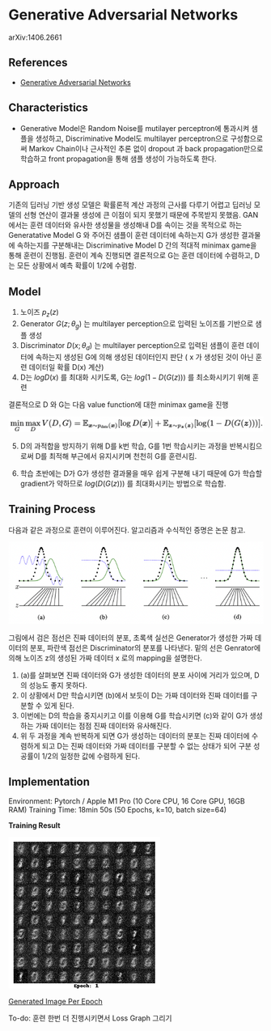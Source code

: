 # Generative Adversarial Networks

arXiv:1406.2661

## References

- [Generative Adversarial Networks](https://proceedings.neurips.cc/paper/2014/file/5ca3e9b122f61f8f06494c97b1afccf3-Paper.pdf)

## Characteristics

- Generative Model은 Random Noise를 mutilayer perceptron에 통과시켜 샘플을 생성하고, Discriminative Model도 multilayer perceptron으로 구성함으로써 Markov Chain이나 근사적인 추론 없이 dropout 과 back propagation만으로 학습하고 front propagation을 통해 샘플 생성이 가능하도록 한다.

## Approach

기존의 딥러닝 기반 생성 모델은 확률론적 계산 과정의 근사를 다루기 어렵고 딥러닝 모델의 선형 연산이 결과물 생성에 큰 이점이 되지 못했기 때문에 주목받지 못했음. GAN에서는 훈련 데이터와 유사한 생성물을 생성해내 D를 속이는 것을 목적으로 하는 Generatative Model G 와 주어진 샘플이 훈련 데이터에 속하는지 G가 생성한 결과물에 속하는지를 구분해내는 Discriminative Model D 간의 적대적 minimax game을 통해 훈련이 진행됨. 훈련이 계속 진행되면 결론적으로 G는 훈련 데이터에 수렴하고, D는 모든 상황에서 예측 확률이 1/2에 수렴함.

## Model

1. 노이즈 $p_{z}(z)$
2. Generator $G(z; \theta_{g})$ 는 multilayer perception으로 입력된 노이즈를 기반으로 샘플 생성
3. Discriminator $D(x; \theta_{d})$ 는 multilayer perception으로 입력된 샘플이 훈련 데이터에 속하는지 생성된 G에 의해 생성된 데이터인지 판단 ( x 가 생성된 것이 아닌 훈련 데이터일 확률 D(x) 계산)
4. D는 $log D(x)$ 를 최대화 시키도록, G는 $log (1 - D (G(z)))$ 를 최소화시키기 위해 훈련

결론적으로 D 와 G는 다음 value function에 대한 minimax game을 진행

![value function](./images/valuefunction.png)

5. D의 과적합을 방지하기 위해 D를 k번 학습, G를 1번 학습시키는 과정을 반복시킴으로써 D를 최적해 부근에서 유지시키며 천천히 G를 훈련시킴.

6. 학습 초반에는 D가 G가 생성한 결과물을 매우 쉽게 구분해 내기 때문에 G가 학습할 gradient가 약하므로 $log (D(G(z)))$ 를 최대화시키는 방법으로 학습함.

## Training Process

다음과 같은 과정으로 훈련이 이루어진다. 알고리즘과 수식적인 증명은 논문 참고.

![training](./images/training.png)

그림에서 검은 점선은 진짜 데이터의 분포, 초록색 실선은 Generator가 생성한 가짜 데이터의 분포, 파란색 점선은 Discriminator의 분포를 나타낸다. 밑의 선은 Genrator에 의해 노이즈 z의 생성된 가짜 데이터 x 로의 mapping을 설명한다.

1. (a)를 살펴보면 진짜 데이터와 G가 생성한 데이터의 분포 사이에 거리가 있으며, D의 성능도 좋지 못하다.
2. 이 상황에서 D만 학습시키면 (b)에서 보듯이 D는 가짜 데이터와 진짜 데이터를 구분할 수 있게 된다.
3. 이번에는 D의 학습을 중지시키고 이를 이용해 G를 학습시키면 (c)와 같이 G가 생성하는 가짜 데이터는 점점 진짜 데이터와 유사해진다.
4. 위 두 과정을 계속 반복하게 되면 G가 생성하는 데이터의 분포는 진짜 데이터에 수렴하게 되고 D는 진짜 데이터와 가짜 데이터를 구분할 수 없는 상태가 되어 구분 성공률이 1/2의 일정한 값에 수렴하게 된다.

## Implementation

Environment: Pytorch / Apple M1 Pro (10 Core CPU, 16 Core GPU, 16GB RAM)
Training Time: 18min 50s (50 Epochs, k=10, batch size=64)

**Training Result**

![Example1](./images/result.gif)

[Generated Image Per Epoch](https://github.com/kunheekimkr/study_ML/tree/main/VanillaGAN/result)

To-do: 훈련 한번 더 진행시키면서 Loss Graph 그리기
